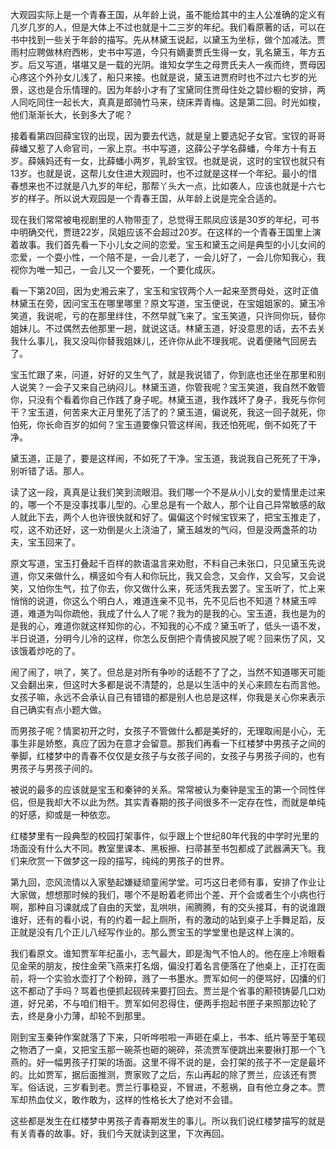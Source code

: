 
大观园实际上是一个青春王国，从年龄上说，虽不能给其中的主人公准确的定义有几岁几岁的人，但是大体上不过也就是十二三岁的年纪。我们看原著的话，可以在书中找到一些关于年龄的描写。先从林黛玉说起，以黛玉为坐标，做个加减法。贾雨村应聘做林府西彬，史书中写道，今只有嫡妻贾氏生得一女，乳名黛玉，年方五岁。后又写道，堪堪又是一载的光阴。谁知女学生之母贾氏夫人一疾而终，贾母因心疼这个外孙女儿浅了，船只来接。也就是说，黛玉进贾府时也不过六七岁的光景，这也是合乐情理的。因为年龄小才有了宝黛同住贾母住处之碧纱橱的安排，两人同吃同住一起长大，真真是郎骑竹马来，绕床弄青梅。这是第二回。时光如梭，他们渐渐长大，长到多大了呢？

接着看第四回薛宝钗的出现，因为要去代选，就是皇上要选妃子女官。宝钗的哥哥薛蟠又惹了人命官司，一家上京。书中写道，这薛公子学名薛蟠，今年方十有五岁。薛姨妈还有一女，比薛蟠小两岁，乳龄宝钗。也就是说，这时的宝钗也就只有13岁。也就是说，这帮儿女住进大观园时，也不过就是这样一个年纪。最小的惜春想来也不过就是八九岁的年纪，那帮丫头大一点，比如袭人，应该也就是十六七岁的样子。所以说大观园是一个青春王国，从年龄上说是完全合适的。

现在我们常常被电视剧里的人物带歪了，总觉得王熙凤应该是30岁的年纪，可书中明确交代，贾琏22岁，凤姐应该不会超过20岁。在这样的一个青春王国里上演着故事。我们首先看一下小儿女之间的恋爱。宝玉和黛玉之间是典型的小儿女间的恋爱，一个耍小性，一个陪不是，一会儿老了，一会儿好了，一会儿你知我心，我视你为唯一知己，一会儿又一个要死，一个要化成灰。

看一下第20回，因为史湘云来了，宝玉和宝钗两个人一起来至贾母处，这时正值林黛玉在旁，因问宝玉在哪里哪里？原文写道，宝玉便说，在宝姐姐家的。黛玉冷笑道，我说呢，亏的在那里绊住，不然早就飞来了。宝玉笑道，只许同你玩，替你姐妹儿。不过偶然去他那里一趟，就说这话。林黛玉道，好没意思的话，去不去关我什么事儿，我又没叫你替我姐妹儿，还许你从此不理我呢。说着便赌气回房去了。

宝玉忙跟了来，问道，好好的又生气了，就是我说错了，你到底也还坐在那里和别人说笑？一会子又来自己纳闷儿。林黛玉道，你管我呢？宝玉笑道，我自然不敢管你，只没有个看着你自己作践了身子呢。林黛玉道，我作践坏了身子，我死与你何干？宝玉道，何苦来大正月里死了活了的？黛玉道，偏说死，我这一回子就死，你怕死，你长命百岁的如何？宝玉道要像只管这样闹，我还怕死呢，倒不如死了干净。

黛玉道，正是了，要是这样闹，不如死了干净。宝玉道，我说我自己死死了干净，别听错了话。那人。

读了这一段，真真是让我们笑到流眼泪。我们哪一个不是从小儿女的爱情里走过来的，哪一个不是没事找事儿型的。心里总是有一个敌人，那个让自己异常敏感的敌人就此下去，两个人也许很快就和好了。偏偏这个时候宝钗来了，把宝玉推走了，哎，这不劝还好，这一劝倒是火上浇油了，黛玉越发的气闷，但是没两盏茶的功夫，宝玉回来了。

原文写道，宝玉打叠起千百样的款语温言来劝慰，不料自己未张口，只见黛玉先说道，你又来做什么，横竖如今有人和你玩比，我又会念，又会作，又会写，又会说笑，又怕你生气，拉了你去，你又做什么来，死活凭我去罢了。宝玉听了，忙上来悄悄的说道，你这么个明白人，难道连亲不见书，先不见后也不知道？林黛玉啐道，难道为叫你疏他，我成了什么人了呢？我为的是我的心。宝玉道，我也是为的是我的心，难道你就这样知你的心，不知我的心不成？黛玉听了，低头一语不发，半日说道，分明今儿冷的这样，你怎么反倒把个青倩披风脱了呢？回来伤了风，又该饿着炒吃的了。

闹了闹了，哄了，笑了。但总是对所有争吵的话题不了了之，当然不知道哪天可能又会翻出来，但这时大多都是说不清楚的，总是以生活中的关心来顾左右而言他。女孩子嘛，永远不会承认自己有错错的都是别人也总是这样，你我是关心你来表示自己确实有点小题大做。

而男孩子呢？情窦初开之时，女孩子不管做什么都是美好的，无理取闹是小心，无事生非是娇憨，真应了因为在意才会留意。那我们再看一下红楼梦中男孩子之间的拳脚，红楼梦中的青春不仅仅是女孩子与女孩子间的，女孩子与男孩子间的，也有男孩子与男孩子间的。

被说的最多的应该就是宝玉和秦钟的关系。常常被认为秦钟是宝玉的第一个同性伴侣，但是我却大不以此为然。其实青春期的孩子间很多不一定存在性，而就是单纯的好感，抑或是一种依恋。

红楼梦里有一段典型的校园打架事件，似乎跟上个世纪80年代我的中学时光里的场面没有什么大不同。教室里课本、黑板擦、扫帚甚至书包都成了武器满天飞。我们来欣赏一下做梦这一段的描写，纯纯的男孩子的世界。

第九回，恋风流情以入家塾起嫌疑顽童闹学堂。可巧这日老师有事，安排了作业让大家做，想想那时候的我们，哪个不是盼着老师出个差、开个会或者生个小病也行啊，那种自习课就成了自由的天堂，乱哄哄，闹腾腾，有的交头接耳，有的说谁跟谁好，还有的看小说，有的约着一起上厕所，有的激动的站到桌子上手舞足蹈，反正就是没有几个正儿八经写作业的。那么贾宝玉的学堂里也是这样上演的。

我们看原文。谁知贾军年纪虽小，志气最大，即是淘气不怕人的。他在座上冷眼看见金荣的朋友，按住金荣飞燕来打名烟，偏没打着名言便落在了他桌上，正打在面前，将一个实验水壶打了个粉碎，溅了一书墨水。贾军如何一的便骂好，囚攮的们这不都动了手吗？骂着也便抓起砚砖来要打回去。贾兰是个省事的颟顸铸晏几口劝道，好兄弟，不与咱们相干。贾军如何忍得住，便两手抱起书匣子来照那边轮了去，终是身小力薄，却轮不到那里。

刚到宝玉秦钟作案就落了下来，只听哗啦啦一声砸在桌上，书本、纸片等至于笔砚之物洒了一桌，又把宝玉那一碗茶也砸的碗碎，茶流贾军便跳出来要揪打那一个飞燕的。好一幅男孩子打架的场面。这里不得不说的是，会打架的孩子不一定是最坏的。比如贾军，据后面推测，贾家败了之后，东山再起的除了贾兰，应该还有贾军。俗话说，三岁看到老。贾兰行事稳妥，不冒进，不惹祸，自有他立身之本。贾军却热血仗义，敢作敢为，这样的性格长大了绝对不会错。

这些都是发生在红楼梦中男孩子青春期发生的事儿。所以我们说红楼梦描写的就是有关青春的故事。好，我们今天就读到这里，下次再回。


